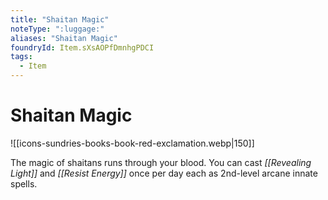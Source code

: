 ```yaml
---
title: "Shaitan Magic"
noteType: ":luggage:"
aliases: "Shaitan Magic"
foundryId: Item.sXsAOPfDmnhgPDCI
tags:
  - Item
---
```


# Shaitan Magic
![[icons-sundries-books-book-red-exclamation.webp|150]]

The magic of shaitans runs through your blood. You can cast _[[Revealing Light]]_ and _[[Resist Energy]]_ once per day each as 2nd-level arcane innate spells.
